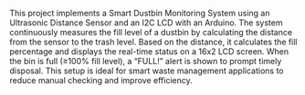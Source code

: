 This project implements a Smart Dustbin Monitoring System using an Ultrasonic Distance Sensor and an I2C LCD with an Arduino. The system continuously measures the fill level of a dustbin by calculating the distance from the sensor to the trash level. Based on the distance, it calculates the fill percentage and displays the real-time status on a 16x2 LCD screen. When the bin is full (≥100% fill level), a “FULL!” alert is shown to prompt timely disposal. This setup is ideal for smart waste management applications to reduce manual checking and improve efficiency.

